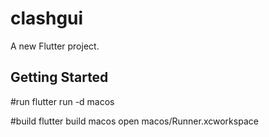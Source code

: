 # clashgui

A new Flutter project.

## Getting Started

#run
flutter run -d macos

#build
flutter build macos
open macos/Runner.xcworkspace
